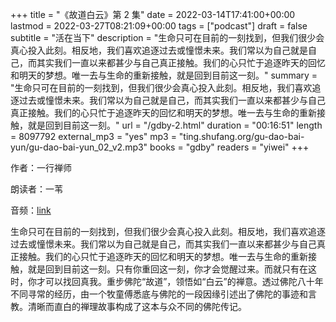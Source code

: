 +++
title = "《故道白云》第 2 集"
date = 2022-03-14T17:41:00+00:00
lastmod = 2022-03-27T08:21:09+00:00
tags = ["podcast"]
draft = false
subtitle = "活在当下"
description = "生命只可在目前的一刻找到，但我们很少会真心投入此刻。相反地，我们喜欢追逐过去或憧憬未来。我们常以为自己就是自己，而其实我们一直以来都甚少与自己真正接触。我们的心只忙于追逐昨天的回忆和明天的梦想。唯一去与生命的重新接触，就是回到目前这一刻。"
summary = "生命只可在目前的一刻找到，但我们很少会真心投入此刻。相反地，我们喜欢追逐过去或憧憬未来。我们常以为自己就是自己，而其实我们一直以来都甚少与自己真正接触。我们的心只忙于追逐昨天的回忆和明天的梦想。唯一去与生命的重新接触，就是回到目前这一刻。"
url = "/gdby-2.html"
duration = "00:16:51"
length = 8097792
external_mp3 = "yes"
mp3 = "ting.shufang.org/gu-dao-bai-yun/gu-dao-bai-yun_02_v2.mp3"
books = "gdby"
readers = "yiwei"
+++

作者：一行禅师

朗读者：一苇

音频：[link](https://ting.shufang.org/gu-dao-bai-yun/gu-dao-bai-yun%5F02%5Fv2.mp3)

生命只可在目前的一刻找到，但我们很少会真心投入此刻。相反地，我们喜欢追逐过去或憧憬未来。我们常以为自己就是自己，而其实我们一直以来都甚少与自己真正接触。我们的心只忙于追逐昨天的回忆和明天的梦想。唯一去与生命的重新接触，就是回到目前这一刻。只有你重回这一刻，你才会觉醒过来。而就只有在这时，你才可以找回真我。重步佛陀“故道”，领悟如“白云”的禅意。透过佛陀八十年不同寻常的经历，由一个牧童傅悉底与佛陀的一段因缘引述出了佛陀的事迹和言教。清晰而直白的禅理故事构成了这本与众不同的佛陀传记。
